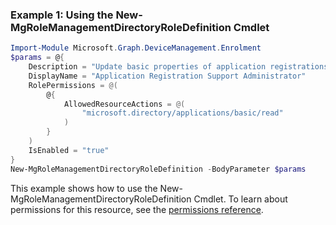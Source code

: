 ### Example 1: Using the New-MgRoleManagementDirectoryRoleDefinition Cmdlet
```powershell
Import-Module Microsoft.Graph.DeviceManagement.Enrolment
$params = @{
	Description = "Update basic properties of application registrations"
	DisplayName = "Application Registration Support Administrator"
	RolePermissions = @(
		@{
			AllowedResourceActions = @(
				"microsoft.directory/applications/basic/read"
			)
		}
	)
	IsEnabled = "true"
}
New-MgRoleManagementDirectoryRoleDefinition -BodyParameter $params
```
This example shows how to use the New-MgRoleManagementDirectoryRoleDefinition Cmdlet.
To learn about permissions for this resource, see the [permissions reference](/graph/permissions-reference).
